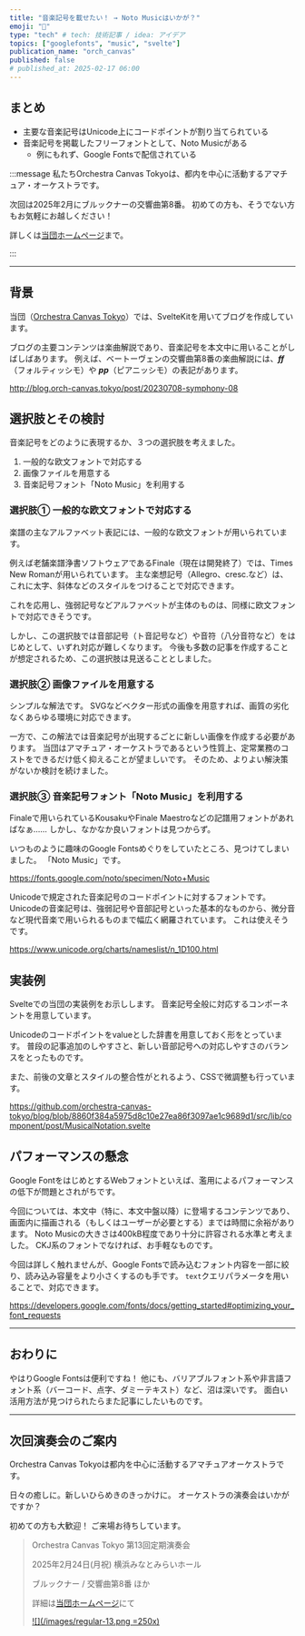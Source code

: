 ```yaml
---
title: "音楽記号を載せたい！ → Noto Musicはいかが？"
emoji: "🎼"
type: "tech" # tech: 技術記事 / idea: アイデア
topics: ["googlefonts", "music", "svelte"]
publication_name: "orch_canvas"
published: false
# published_at: 2025-02-17 06:00
---
```


## まとめ

- 主要な音楽記号はUnicode上にコードポイントが割り当てられている
- 音楽記号を掲載したフリーフォントとして、Noto Musicがある
  - 例にもれず、Google Fontsで配信されている

<!-- begin short upcoming concert announcement -->

:::message
私たちOrchestra Canvas Tokyoは、都内を中心に活動するアマチュア・オーケストラです。

次回は2025年2月にブルックナーの交響曲第8番。
初めての方も、そうでない方もお気軽にお越しください！

詳しくは[当団ホームページ](https://www.orch-canvas.tokyo/concerts/regular-13)まで。
<!-- textlint-disable -->
:::
<!-- textlint-enable -->

<!-- end short upcoming concert announcement -->

---

## 背景

当団（[Orchestra Canvas Tokyo](https://www.orch-canvas.tokyo/)）では、SvelteKitを用いてブログを作成しています。

ブログの主要コンテンツは楽曲解説であり、音楽記号を本文中に用いることがしばしばあります。
例えば、ベートーヴェンの交響曲第8番の楽曲解説には、_**ff**_（フォルティッシモ）や _**pp**_（ピアニッシモ）の表記があります。

http://blog.orch-canvas.tokyo/post/20230708-symphony-08

## 選択肢とその検討

音楽記号をどのように表現するか、３つの選択肢を考えました。

1. 一般的な欧文フォントで対応する
1. 画像ファイルを用意する
1. 音楽記号フォント「Noto Music」を利用する

### 選択肢① 一般的な欧文フォントで対応する

楽譜の主なアルファベット表記には、一般的な欧文フォントが用いられています。

例えば老舗楽譜浄書ソフトウェアであるFinale（現在は開発終了）では、Times New Romanが用いられています。
主な楽想記号（Allegro、cresc.など）は、これに太字、斜体などのスタイルをつけることで対応できます。

これを応用し、強弱記号などアルファベットが主体のものは、同様に欧文フォントで対応できそうです。

しかし、この選択肢では音部記号（ト音記号など）や音符（八分音符など）をはじめとして、いずれ対応が難しくなります。
今後も多数の記事を作成することが想定されるため、この選択肢は見送ることとしました。

### 選択肢② 画像ファイルを用意する

シンプルな解法です。
SVGなどベクター形式の画像を用意すれば、画質の劣化なくあらゆる環境に対応できます。

一方で、この解法では音楽記号が出現するごとに新しい画像を作成する必要があります。
当団はアマチュア・オーケストラであるという性質上、定常業務のコストをできるだけ低く抑えることが望ましいです。
そのため、よりよい解決策がないか検討を続けました。

### 選択肢③ 音楽記号フォント「Noto Music」を利用する

Finaleで用いられているKousakuやFinale Maestroなどの記譜用フォントがあればなぁ……
しかし、なかなか良いフォントは見つからず。

いつものように趣味のGoogle Fontsめぐりをしていたところ、見つけてしまいました。
「Noto Music」です。

https://fonts.google.com/noto/specimen/Noto+Music

Unicodeで規定された音楽記号のコードポイントに対するフォントです。
Unicodeの音楽記号は、強弱記号や音部記号といった基本的なものから、微分音など現代音楽で用いられるものまで幅広く網羅されています。
これは使えそうです。

https://www.unicode.org/charts/nameslist/n_1D100.html

## 実装例

Svelteでの当団の実装例をお示しします。
音楽記号全般に対応するコンポーネントを用意しています。

Unicodeのコードポイントをvalueとした辞書を用意しておく形をとっています。
普段の記事追加のしやすさと、新しい音部記号への対応しやすさのバランスをとったものです。

また、前後の文章とスタイルの整合性がとれるよう、CSSで微調整も行っています。

https://github.com/orchestra-canvas-tokyo/blog/blob/8860f384a5975d8c10e27ea86f3097ae1c9689d1/src/lib/component/post/MusicalNotation.svelte

## パフォーマンスの懸念

Google FontをはじめとするWebフォントといえば、濫用によるパフォーマンスの低下が問題とされがちです。

今回については、本文中（特に、本文中盤以降）に登場するコンテンツであり、画面内に描画される（もしくはユーザーが必要とする）までは時間に余裕があります。
Noto Musicの大きさは400kB程度であり十分に許容される水準と考えました。
CKJ系のフォントでなければ、お手軽なものです。

今回は詳しく触れませんが、Google Fontsで読み込むフォント内容を一部に絞り、読み込み容量をより小さくするのも手です。
`text`クエリパラメータを用いることで、対応できます。

https://developers.google.com/fonts/docs/getting_started#optimizing_your_font_requests

---

## おわりに

やはりGoogle Fontsは便利ですね！
他にも、バリアブルフォント系や非言語フォント系（バーコード、点字、ダミーテキスト）など、沼は深いです。
面白い活用方法が見つけられたらまた記事にしたいものです。

---

<!-- begin long upcoming concert announcement -->

## 次回演奏会のご案内

Orchestra Canvas Tokyoは都内を中心に活動するアマチュアオーケストラです。

日々の癒しに。新しいひらめきのきっかけに。
オーケストラの演奏会はいかがですか？

初めての方も大歓迎！
ご来場お待ちしています。

> Orchestra Canvas Tokyo
> 第13回定期演奏会
>
> 2025年2月24日(月祝)
> 横浜みなとみらいホール
>
> ブルックナー / 交響曲第8番 ほか
>
> 詳細は[当団ホームページ](https://www.orch-canvas.tokyo/concerts/regular-13)にて
>
> [![](/images/regular-13.png =250x)](https://www.orch-canvas.tokyo/concerts/regular-13)

<!-- end long upcoming concert announcement -->
